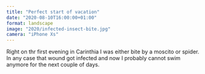 ```yaml
---
title: "Perfect start of vacation"
date: "2020-08-10T16:00:00+01:00"
format: landscape
image: "2020/infected-insect-bite.jpg"
camera: "iPhone Xs"
---
```


Right on thr first evening in Carinthia I was either bite by a moscito or spider. In any case that wound got infected and now I probably cannot swim
anymore for the next couple of days.